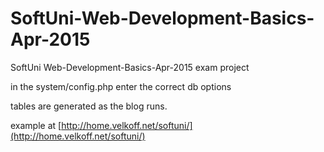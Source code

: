 # SoftUni-Web-Development-Basics-Apr-2015
SoftUni Web-Development-Basics-Apr-2015  exam project

in the system/config.php enter the correct db options

tables are generated as the blog runs.

example at [http://home.velkoff.net/softuni/](http://home.velkoff.net/softuni/)
